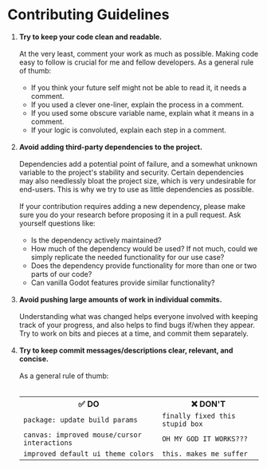 # Contributing Guidelines

<ol>
  <li>
    <b>Try to keep your code clean and readable.</b>
    <br><br>
    At the very least, comment your work as much as possible. Making code easy to follow is crucial for me and fellow developers. As a general rule of thumb:
    <br><br>
    <ul>
      <li>
        If you think your future self might not be able to read it, it needs a comment.
      </li>
      <li>
        If you used a clever one-liner, explain the process in a comment.
      </li>
      <li>
        If you used some obscure variable name, explain what it means in a comment.
      </li>
      <li>
        If your logic is convoluted, explain each step in a comment.
      </li>
    </ul>
    <br>
  </li>

  <li>
    <b>Avoid adding third-party dependencies to the project.</b>
    <br><br>
    Dependencies add a potential point of failure, and a somewhat unknown variable to the project's stability and security. Certain dependencies may also needlessly bloat the project size, which is very undesirable for end-users. This is why we try to use as little dependencies as possible. 
    <br><br> 
    If your contribution requires adding a new dependency, please make sure you do your research before proposing it in a pull request. Ask yourself questions like:
    <br><br>
    <ul>
      <li>
        Is the dependency actively maintained?
      </li>
      <li>
        How much of the dependency would be used? If not much, could we simply replicate the needed functionality for our use case?
      </li>
      <li>
        Does the dependency provide functionality for more than one or two parts of our code?
      </li>
      <li>
        Can vanilla Godot features provide similar functionality?
      </li>
    </ul>
    <br>
  </li>

  <li>
    <b>Avoid pushing large amounts of work in individual commits.</b>
    <br><br>
    Understanding what was changed helps everyone involved with keeping track of your progress, and also helps to find bugs if/when they appear. Try to work on bits and pieces at a time, and commit them separately.
    <br><br>
  </li>

  <li>
    <b>Try to keep commit messages/descriptions clear, relevant, and concise.</b>
    <br><br> 
    As a general rule of thumb:
    <br><br>
    <table>
      <tr>
        <th> ✅ DO </th>
        <th> ❌ DON'T </th>
      </tr>
      <tr>
        <td> <code>package: update build params</code> </td>
        <td> <code>finally fixed this stupid box </code> </td>
      </tr>
      <tr>
        <td> <code>canvas: improved mouse/cursor interactions</code> </td>
        <td> <code>OH MY GOD IT WORKS???</code> </td>
      </tr>
      <tr>
        <td> <code>improved default ui theme colors</code> </td>
        <td> <code>this. makes me suffer</code> </td>
      </tr>
    </table>
    <br>
  </li>
</ol>